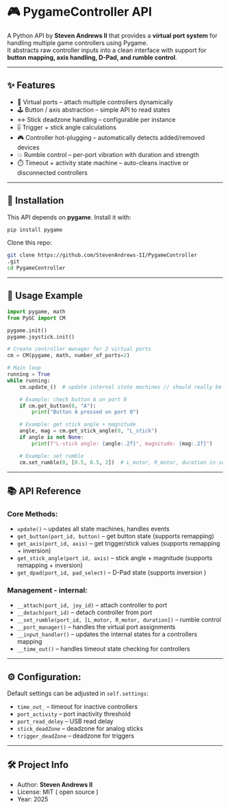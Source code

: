 # 🎮 PygameController API

A Python API by **Steven Andrews II** that provides a **virtual port system** for handling multiple game controllers using Pygame.  
It abstracts raw controller inputs into a clean interface with support for **button mapping, axis handling, D-Pad, and rumble control**.

---

## ✨ Features

- 🔌 Virtual ports – attach multiple controllers dynamically  
- 🕹️ Button / axis abstraction – simple API to read states  
- ↔️ Stick deadzone handling – configurable per instance  
- 🎚️ Trigger + stick angle calculations  
- 🎮 Controller hot-plugging – automatically detects added/removed devices  
- 💥 Rumble control – per-port vibration with duration and strength  
- ⏱️ Timeout + activity state machine – auto-cleans inactive or disconnected controllers  

---

## 🚀 Installation

This API depends on **pygame**. Install it with:

```bash
pip install pygame
```

Clone this repo:

```bash
git clone https://github.com/StevenAndrews-II/PygameController
.git
cd PygameController
```

---

## 📖 Usage Example

```python
import pygame, math
from PyGC import CM

pygame.init()
pygame.joystick.init()

# Create controller manager for 2 virtual ports
cm = CM(pygame, math, number_of_ports=2)

# Main loop
running = True
while running:
    cm.update_()  # update internal state machines // should really be FPS limited 

    # Example: check button A on port 0
    if cm.get_button(0, "A"):
        print("Button A pressed on port 0")

    # Example: get stick angle + magnitude
    angle, mag = cm.get_stick_angle(0, "L_stick")
    if angle is not None:
        print(f"L-stick angle: {angle:.2f}°, magnitude: {mag:.2f}")

    # Example: set rumble
    cm.set_rumble(0, [0.5, 0.5, 2])  # L_motor, R_motor, duration in seconds
```

---

## 📚 API Reference

### Core Methods:
- `update()`                        – updates all state machines, handles events  
- `get_button(port_id, button)`     – get button state (supports remapping)  
- `get_axis(port_id, axis)`         – get trigger/stick values (supports remapping + inversion)
- `get_stick_angle(port_id, axis)`  – stick angle + magnitude (supports remapping + inversion)
- `get_dpad(port_id, pad_select)`   – D-Pad state (supports inversion )

### Management - internal:
- `__attach(port_id, joy_id)`                           – attach controller to port  
- `__detach(port_id)`                                   – detach controller from port  
- `__set_rumble(port_id, [L_motor, R_motor, duration])` – rumble control
- `__port_manager()`                                    – handles the virtual port assignments 
- `__input_handler()`                                   – updates the internal states for a controllers mapping
- `__time_out()`                                        – handles timeout state checking for controllers

---

## ⚙️ Configuration:

Default settings can be adjusted in `self.settings`:
- `time_out_`          – timeout for inactive controllers  
- `port_activity`      – port inactivity threshold  
- `port_read_deley`    – USB read delay  
- `stick_deadZone`     – deadzone for analog sticks  
- `trigger_deadZone`   – deadzone for triggers  

---

## 🛠️ Project Info

- Author: **Steven Andrews II**  
- License: MIT ( open source )  
- Year: 2025  
